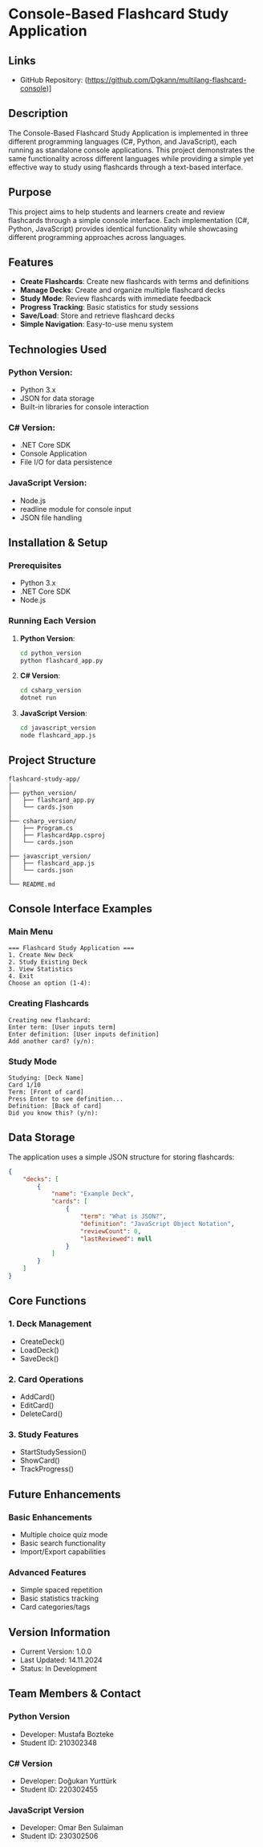 # Console-Based Flashcard Study Application

## Links
- GitHub Repository: (https://github.com/Dgkann/multilang-flashcard-console)]

## Description
The Console-Based Flashcard Study Application is implemented in three different programming languages (C#, Python, and JavaScript), each running as standalone console applications. This project demonstrates the same functionality across different languages while providing a simple yet effective way to study using flashcards through a text-based interface.

## Purpose
This project aims to help students and learners create and review flashcards through a simple console interface. Each implementation (C#, Python, JavaScript) provides identical functionality while showcasing different programming approaches across languages.

## Features
- **Create Flashcards**: Create new flashcards with terms and definitions
- **Manage Decks**: Create and organize multiple flashcard decks
- **Study Mode**: Review flashcards with immediate feedback
- **Progress Tracking**: Basic statistics for study sessions
- **Save/Load**: Store and retrieve flashcard decks
- **Simple Navigation**: Easy-to-use menu system

## Technologies Used

### Python Version:
- Python 3.x
- JSON for data storage
- Built-in libraries for console interaction

### C# Version:
- .NET Core SDK
- Console Application
- File I/O for data persistence

### JavaScript Version:
- Node.js
- readline module for console input
- JSON file handling

## Installation & Setup

### Prerequisites
- Python 3.x
- .NET Core SDK
- Node.js

### Running Each Version

1. **Python Version**:
   ```bash
   cd python_version
   python flashcard_app.py
   ```

2. **C# Version**:
   ```bash
   cd csharp_version
   dotnet run
   ```

3. **JavaScript Version**:
   ```bash
   cd javascript_version
   node flashcard_app.js
   ```

## Project Structure
```
flashcard-study-app/
│
├── python_version/
│   ├── flashcard_app.py
│   └── cards.json
│
├── csharp_version/
│   ├── Program.cs
│   ├── FlashcardApp.csproj
│   └── cards.json
│
├── javascript_version/
│   ├── flashcard_app.js
│   └── cards.json
│
└── README.md
```

## Console Interface Examples

### Main Menu
```
=== Flashcard Study Application ===
1. Create New Deck
2. Study Existing Deck
3. View Statistics
4. Exit
Choose an option (1-4):
```

### Creating Flashcards
```
Creating new flashcard:
Enter term: [User inputs term]
Enter definition: [User inputs definition]
Add another card? (y/n):
```

### Study Mode
```
Studying: [Deck Name]
Card 1/10
Term: [Front of card]
Press Enter to see definition...
Definition: [Back of card]
Did you know this? (y/n):
```

## Data Storage
The application uses a simple JSON structure for storing flashcards:
```json
{
    "decks": [
        {
            "name": "Example Deck",
            "cards": [
                {
                    "term": "What is JSON?",
                    "definition": "JavaScript Object Notation",
                    "reviewCount": 0,
                    "lastReviewed": null
                }
            ]
        }
    ]
}
```

## Core Functions

### 1. Deck Management
- CreateDeck()
- LoadDeck()
- SaveDeck()

### 2. Card Operations
- AddCard()
- EditCard()
- DeleteCard()

### 3. Study Features
- StartStudySession()
- ShowCard()
- TrackProgress()

## Future Enhancements

### Basic Enhancements
- Multiple choice quiz mode
- Basic search functionality
- Import/Export capabilities

### Advanced Features
- Simple spaced repetition
- Basic statistics tracking
- Card categories/tags

## Version Information
- Current Version: 1.0.0
- Last Updated: 14.11.2024
- Status: In Development

## Team Members & Contact

### Python Version
- Developer: Mustafa Bozteke
- Student ID: 210302348

### C# Version
- Developer: Doğukan Yurttürk
- Student ID: 220302455

### JavaScript Version
- Developer: Omar Ben Sulaiman
- Student ID: 230302506
